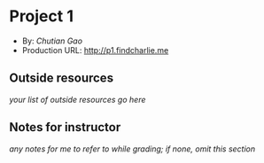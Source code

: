 # Project 1
+ By: *Chutian Gao*
+ Production URL: <http://p1.findcharlie.me>

## Outside resources
*your list of outside resources go here*


## Notes for instructor
*any notes for me to refer to while grading; if none, omit this section*
